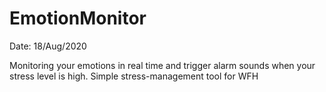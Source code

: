 # EmotionMonitor
Date: 18/Aug/2020


Monitoring your emotions in real time and trigger alarm sounds when your stress level is high. Simple stress-management tool for WFH
